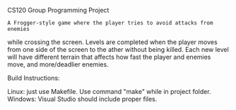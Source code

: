 CS120 Group Programming Project

    A Frogger-style game where the player tries to avoid attacks from enemies
while crossing the screen. Levels are completed when the player moves from one
side of the screen to the ather without being killed. Each new level will have
different terrain that affects how fast the player and enemies move, and
more/deadlier enemies.

Build Instructions:

Linux: just use Makefile. Use command "make" while in project folder.
Windows: Visual Studio should include proper files.
